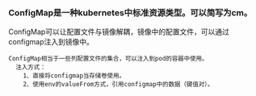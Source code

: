 ### ConfigMap是一种kubernetes中标准资源类型。可以简写为cm。
ConfigMap可以让配置文件与镜像解耦，镜像中的配置文件，可以通过configmap注入到镜像中。

    ConfigMap相当于一些列配置文件的集合，可以注入到pod的容器中使用。
      注入方式：
        1、直接将configmap当存储卷使用。
        2、使用env的valueFrom方式，引用configmap中的数据（键值对）。


